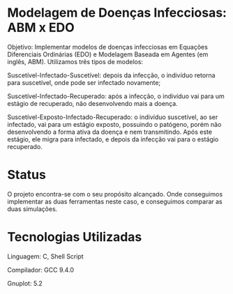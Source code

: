 <h1>Modelagem de Doenças Infecciosas: ABM x EDO</h1>

Objetivo: Implementar modelos de doenças infecciosas em Equações Diferenciais Ordinárias (EDO) e Modelagem Baseada em Agentes (em inglês, ABM). Utilizamos três tipos de modelos: 

<p>Suscetível-Infectado-Suscetível: depois da infecção, o indivíduo retorna para suscetível, onde pode ser infectado novamente;</p>
<p>Suscetível-Infectado-Recuperado: após a infecção, o indivíduo vai para um estágio de recuperado, não desenvolvendo mais a doença. </p>
<p>Suscetível-Exposto-Infectado-Recuperado: o indivíduo suscetível, ao ser infectado, vai para um estágio exposto, possuindo o patógeno, porém não desenvolvendo a forma ativa da doença e nem transmitindo. Após este estágio, ele migra para infectado, e depois da infecção vai para o estágio recuperado.</p>

<h1>Status</h1>

 O projeto encontra-se com o seu propósito alcançado. Onde conseguimos implementar as duas ferramentas neste caso, e conseguimos comparar as duas simulações.

 <h1>Tecnologias Utilizadas</h1>
 <p>Linguagem: C, Shell Script</p>
 <p>Compilador: GCC 9.4.0</p>
 <p>Gnuplot: 5.2</p>